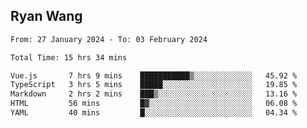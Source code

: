 ## Ryan Wang

<!--START_SECTION:waka-->

```txt
From: 27 January 2024 - To: 03 February 2024

Total Time: 15 hrs 34 mins

Vue.js       7 hrs 9 mins    ███████████▒░░░░░░░░░░░░░   45.92 %
TypeScript   3 hrs 5 mins    █████░░░░░░░░░░░░░░░░░░░░   19.85 %
Markdown     2 hrs 2 mins    ███▒░░░░░░░░░░░░░░░░░░░░░   13.16 %
HTML         56 mins         █▓░░░░░░░░░░░░░░░░░░░░░░░   06.08 %
YAML         40 mins         █░░░░░░░░░░░░░░░░░░░░░░░░   04.34 %
```

<!--END_SECTION:waka-->
